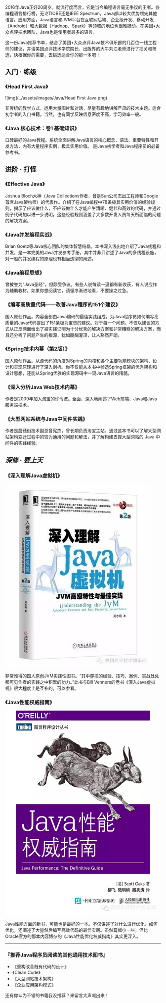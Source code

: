 2016年Java正好20周岁。就流行度而言，它是当今编程语言毫无争议的王者。各编程语言排行榜，无论TIOBE还是IEEE Spectrum，Java都以较大优势领先其他语言。应用方面，Java语言和JVM平台在互联网后端、企业级开发、移动开发（Android）和大数据（Hadoop、Spark）等领域的地位也很难撼动。在美团•大众点评技术团队，Java也是使用者最多的语言。



这一份Java推荐书单，结合了美团•大众点评Java技术俱乐部的几百位一线工程师的建议，并请美团点评技术学院院长、出版界的大牛刘江老师进行了把关和筛选，快根据你的需要，去挑选适合你的那一本吧！



## **入门 · 练级**



### **《Head First Java》**



![img](../assets/images/Java/Head First Java.png)



非传统的教学方式，运用大量图片和对话，尽量有趣地讲解严肃的技术主题。适合初学者的入门书籍。当然，也有同学反映信息密度不高，学习效率一般。



### **《Java 核心技术：卷1 基础知识》**



口碑最好的Java教程。系统全面讲解Java语言的核心概念、语法、重要特性和开发方法，内有大量程序实例，极具实用价值。 是Java初学者和Java程序员的必备参考书。



## **进阶 · 打怪**



### **《Effective Java》**



Joshua Bloch大神（Java Collections作者，曾是Sun公司杰出工程师和Google首席Java架构师）的代表作。介绍了在Java编程中78条极具实用价值的经验规则，揭示了应该做什么，不应该做什么才能产生清晰、健壮和高效的代码，并通过例子代码加以进一步说明，这些经验规则涵盖了大多数开发人员每天所面临的问题的解决方案。



### **《Java并发编程实战》**



Brian Goetz等Java核心团队的集体智慧结晶。本书深入浅出地介绍了Java线程和并发，是一本完美的Java并发参考手册，其中并非只讲述了Java的多线程设施，对一般的并发编程的原理也有相当透彻的阐述。



### **《Java编程思想》**



曾被誉为“Java圣经”，但颇受争议。有些人说每读一遍都有新收获，有人说应作为辅助教材。如果你想阅读它，请循序渐进地看，不要操之过急。



### **《编写高质量代码——改善Java程序的151个建议》**



国人原创作品。内容全部由Java编码的最佳实践组成，为Java程序员如何编写高质量的Java代码提出了151条极为宝贵的建议。对于每一个问题，不仅以建议的方式从正反两面给出了被实践证明为十分优秀的解决方案和非常糟糕的解决方案，而且还分析了问题产生的根源，犹如醍醐灌顶，让人豁然开朗。



### **《Spring技术内幕（第2版）》**



国人原创作品。从源代码的角度对Spring的内核和各个主要功能模块的架构、设计和实现原理进行了深入剖析。你不仅能从本书中参透Spring框架的优秀架构和设计思想，还能从Spring优雅的实现源码中一窥Java语言的精髓。



### **《深入分析Java Web技术内幕》**



作者是2009年加入淘宝的许令波。全面、深入地阐述了Web前端、Java和Java 服务端技术。



### **《大型网站系统与Java中间件实践》**



作者是蘑菇街技术副总曾宪杰，曾长期负责淘宝主站。通过这本书可以了解大型网站架构变迁过程中的较为通用的问题和解法，并了解构建支撑大型网站的 Java 中间件的实践经验。



## ***深修 · 要上天***



### **《深入理解Java虚拟机》**



![img](../assets/images/Java/深入理解Java虚拟机.png)

非常难得的国人原创JVM实践性图书。“其中穿插的经验、技巧、案例、实战处处都可见作者的实践之中积累的功力。”此书与Bill Venners的老书《深入Java虚拟机》很大程度上是互补的，可以参看。



### **《Java性能权威指南》**



![img](../assets/images/Java/Java性能权威指南.png)

Java性能方面的新书，可能也是最好的一本。不仅讲述了对什么进行优化，如何优化，还阐述了大量然后编写高效代码的最佳实践。虽然篇幅小一些，但比Oracle官方的那本内容博杂的《Java性能优化权威指南》其实更深入。



------

### 『推荐Java程序员阅读的其他通用技术图书』　 



- 《重构改善既有代码的设计》
- 《Clean Code》
- 《大型网站技术架构》
- 《企业应用架构模式》



还有你认为不错的书籍我没推荐？来留言大声喊出来！
